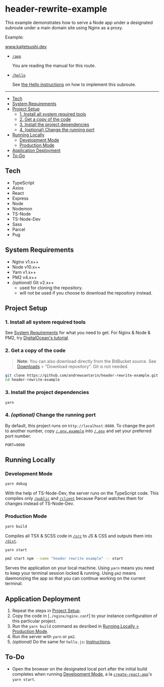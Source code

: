# header-rewrite-example

This example demonstrates how to serve a Node app under a designated subroute under a main domain site using Nginx as a proxy.

Example:

www.kajtetsushi.dev

- [`/app`](www.kajtetsushi.dev/app)

  You are reading the manual for this route.

- [`/hello`](www.kajtetsushi.dev/hello)

  See [the Hello instructions](hello/README.md) on how to implement this subroute.

--------

- [Tech](#tech)
- [System Requirements](#system-requirements)
- [Project Setup](#project-setup)
  - [1. Install all system required tools](#1-install-all-system-required-tools)
  - [2. Get a copy of the code](#2-get-a-copy-of-the-code)
  - [3. Install the project dependencies](#3-install-the-project-dependencies)
  - [4. (optional) Change the running port](#4-optional-change-the-running-port)
- [Running Locally](#running-locally)
  - [Development Mode](#development-mode)
  - [Production Mode](#production-mode)
- [Application Deployment](#application-deployment)
- [To-Do](#to-do)

## Tech

- TypeScript
- Axios
- React
- Express
- Node
- Nodemon
- TS-Node
- TS-Node-Dev
- Sass
- Parcel
- Pug

## System Requirements

- Nginx v1.x++
- Node v10.x++
- Yarn v1.x++
- PM2 v4.x++
- _(optional)_ Git v2.x++
  - used for cloning the repository.
  - will not be used if you choose to download the repository instead.

## Project Setup

### 1. Install all system required tools

See [System Requirements](#system-requirements) for what you need to get. For Nginx & Node & PM2, try [DigitalOcean's tutorial](https://www.digitalocean.com/community/tutorials/how-to-set-up-a-node-js-application-for-production-on-ubuntu-18-04).

### 2. Get a copy of the code

> **Note**: You can also download directly from the BitBucket source. See [Downloads](https://bitbucket.org/andrewsantarin/header-rewrite-example/downloads/) > "Download repository". Git is not needed.

```sh
git clone https://github.com/andrewsantarin/header-rewrite-example.git
cd header-rewrite-example
```

### 3. Install the project dependencies

```sh
yarn
```

### 4. _(optional)_ Change the running port

By default, this project runs on `http://localhost:8080`. To change the port to another number, copy [`/.env.example`](.env.example) into [`/.env`](.env) and set your preferred port number.

```dotenv
PORT=9090
```

## Running Locally

### Development Mode

```sh
yarn debug
```

With the help of TS-Node-Dev, the server runs on the TypeScript code. This compiles only [`/public`](./src/public) and [`/client`](./src/client) because Parcel watches them for changes instead of TS-Node-Dev.

### Production Mode

```sh
yarn build
```

Compiles all TSX & SCSS code in [`/src`](./src) to JS & CSS and outputs them into [`/dist`](./dist).

```sh
yarn start
```

```sh
pm2 start npm --name "header rewrite example" -- start
```

Serves the application on your local machine. Using `yarn` means you need to keep your terminal session locked & running. Using `pm2` means daemonizing the app so that you can continue working on the current terminal.

## Application Deployment

1. Repeat the steps in [Project Setup](#project-setup).
2. Copy the code in [`./nginx/nginx.conf`] to your instance configuration of this particular project.
3. Run the `yarn build` command as desribed in [Running Locally > Production Mode](#production-mode).
4. Run the server with `yarn` or `pm2`.
5. _(optional)_ Do the same for `hello.js`: [Instructions](hello/README.md).

## To-Do

- Open the browser on the designated local port after the initial build completes when running [Development Mode](#development-mode), a la [`create-react-app`](https://github.com/facebook/create-react-app)'s `yarn start`.
